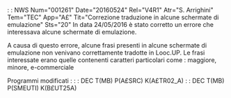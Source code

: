  :  : NWS Num="001261" Date="20160524" Rel="V4R1" Atr="S. Arrighini" Tem="TEC" App="A£" Tit="Correzione traduzione in alcune schermate di emulazione" Sts="20"
In data 24/05/2016 è stato corretto un errore che interessava alcune schermate di emulazione.

A causa di questo errore, alcune frasi presenti in alcune schermate di emulazione non venivano correttamente tradotte in Looc.UP.
Le frasi interessate erano quelle contenenti caratteri particolari come :  maggiore, minore, e-commerciale

Programmi modificati : 
 :  : DEC T(MB) P(A£SRC) K(A£TR02_A)
 :  : DEC T(MB) P(SMEUTI) K(B£UT25A)
